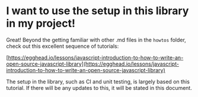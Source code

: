 # I want to use the setup in this library in my project!

Great! Beyond the getting familiar with other .md files in the `howtos` folder,
check out this excellent sequence of tutorials:

[https://egghead.io/lessons/javascript-introduction-to-how-to-write-an-open-source-javascript-library](https://egghead.io/lessons/javascript-introduction-to-how-to-write-an-open-source-javascript-library)

The setup in the library, such as CI and unit testing, is largely based on this tutorial. If there will
be any updates to this, it will be stated in this document.